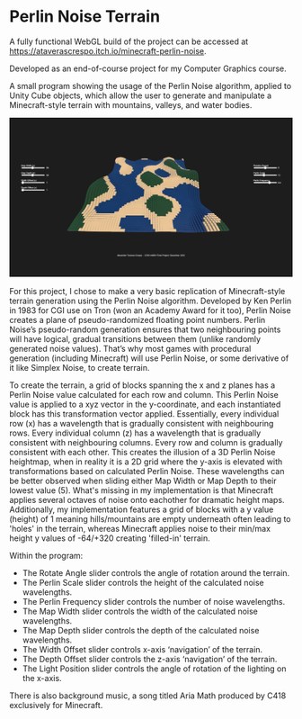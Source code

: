 # Perlin Noise Terrain
A fully functional WebGL build of the project can be accessed at https://ataverascrespo.itch.io/minecraft-perlin-noise. 

Developed as an end-of-course project for my Computer Graphics course. 

A small program showing the usage of the Perlin Noise algorithm, applied to Unity Cube objects, which allow the user to generate and manipulate a Minecraft-style terrain with mountains, valleys, and water bodies. 

![My Image](images/MainUI.jpg)

For this project, I chose to make a very basic replication of Minecraft-style terrain generation using the Perlin Noise algorithm. Developed by Ken Perlin in 1983 for CGI use on Tron (won an Academy Award for it too), Perlin Noise creates a plane of pseudo-randomized floating point numbers. Perlin Noise’s pseudo-random generation ensures that two neighbouring points will have logical, gradual transitions between them (unlike randomly generated noise values). That’s why most games with procedural generation (including Minecraft) will use Perlin Noise, or some derivative of it like Simplex Noise, to create terrain. 

To create the terrain, a grid of blocks spanning the x and z planes has a Perlin Noise value calculated for each row and column. This Perlin Noise value is applied to a xyz vector in the y-coordinate, and each instantiated block has this transformation vector applied. Essentially, every individual row (x) has a wavelength that is gradually consistent with neighbouring rows. Every individual column (z) has a wavelength that is gradually consistent with neighbouring columns. Every row and column is gradually consistent with each other.  This creates the illusion of a 3D Perlin Noise heightmap, when in reality it is a 2D grid where the y-axis is elevated with transformations based on calculated Perlin Noise. These wavelengths can be better observed when sliding either Map Width or Map Depth to their lowest value (5). What's missing in my implementation is that Minecraft applies several octaves of noise onto eachother for dramatic height maps. Additionally, my implementation features a grid of blocks with a y value (height) of 1 meaning hills/mountains are empty underneath often leading to 'holes' in the terrain, whereas Minecraft applies noise to their min/max height y values of -64/+320 creating 'filled-in' terrain. 


Within the program:
* The Rotate Angle slider controls the angle of rotation around the terrain.
* The Perlin Scale slider controls the height of the calculated noise wavelengths.
* The Perlin Frequency slider controls the number of noise wavelengths.
* The Map Width slider controls the width of the calculated noise wavelengths.
* The Map Depth slider controls the depth of the calculated noise wavelengths.
* The Width Offset slider controls x-axis ‘navigation’ of the terrain. 
* The Depth Offset slider controls the z-axis ‘navigation’ of the terrain. 
* The Light Position slider controls the angle of rotation of the lighting on the x-axis.

There is also background music, a song titled Aria Math produced by C418 exclusively for Minecraft.
